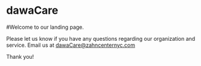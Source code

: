 # dawaCare

#Welcome to our landing page.

Please let us know if you have any questions regarding our organization and service.
Email us at dawaCare@zahncenternyc.com

Thank you!
